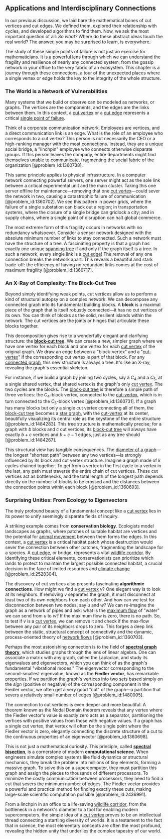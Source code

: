 ## Applications and Interdisciplinary Connections

In our previous discussion, we laid bare the mathematical bones of cut vertices and cut edges. We defined them, explored their relationship with cycles, and developed algorithms to find them. Now, we ask the most important question of all: *So what?* Where do these abstract ideas touch the real world? The answer, you may be surprised to learn, is everywhere.

The study of these simple points of failure is not just an exercise for mathematicians. It is a powerful lens through which we can understand the fragility and resilience of nearly any connected system, from the gossip network in your office to the very fabric of an ecosystem. This chapter is a journey through these connections, a tour of the unexpected places where a single vertex or edge holds the key to the integrity of the whole structure.

### The World is a Network of Vulnerabilities

Many systems that we build or observe can be modeled as networks, or graphs. The vertices are the components, and the edges are the links between them. In this context, a [cut vertex](@article_id:271739) or a [cut edge](@article_id:266256) represents a critical [single point of failure](@article_id:267015).

Think of a corporate communication network. Employees are vertices, and a direct communication link is an edge. What is the role of an employee who corresponds to a cut vertex? This person is not necessarily the CEO or a high-ranking manager with the most connections. Instead, they are a unique social bridge, a "linchpin" employee who connects otherwise disparate groups. If this person leaves the company, entire departments might find themselves unable to communicate, fragmenting the social fabric of the organization [@problem_id:1360738].

This same principle applies to physical infrastructure. In a computer network connecting powerful servers, one server might act as the sole link between a critical experimental unit and the main cluster. Taking this one server offline for maintenance—removing that one [cut vertex](@article_id:271739)—could sever the network in two, causing a catastrophic failure of communication [@problem_id:1360702]. We see this pattern in power grids, where the failure of a single substation can black out a region; in transportation systems, where the closure of a single bridge can gridlock a city; and in supply chains, where a single point of disruption can halt global commerce.

The most extreme form of this fragility occurs in networks with no redundancy whatsoever. Consider a sensor network designed with the absolute minimum number of links to stay connected. Such a network must have the structure of a tree. A fascinating property is that a graph has exactly one unique [spanning tree](@article_id:262111) if and only if the graph itself is a tree. In such a network, every single link is a [cut edge](@article_id:266256)! The removal of any one connection breaks the network apart. This reveals a beautiful and stark trade-off: the efficiency of having no redundant links comes at the cost of maximum fragility [@problem_id:1360717].

### An X-Ray of Complexity: The Block-Cut Tree

Beyond simply identifying weak points, cut vertices allow us to perform a kind of structural autopsy on a complex network. We can decompose any connected graph into its fundamental building blocks. A **block** is a maximal piece of the graph that is itself robustly connected—it has no cut vertices of its own. You can think of blocks as the solid, resilient islands within the network. The cut vertices are the joints or hinges that articulate these blocks together.

This decomposition gives rise to a wonderfully elegant and clarifying structure: the **[block-cut tree](@article_id:267350)**. We can create a new, simpler graph where we have one vertex for each block and one vertex for each [cut vertex](@article_id:271739) of the original graph. We draw an edge between a "block-vertex" and a "[cut-vertex](@article_id:260447)" if the corresponding cut vertex is part of that block. For any [connected graph](@article_id:261237), this new structure is always a tree. It's like an X-ray, revealing the graph's essential skeleton.

For instance, if we build a graph by joining two cycles, say a $C_4$ and a $C_5$, at a single shared vertex, that shared vertex is the graph's only [cut vertex](@article_id:271739). The two cycles are the blocks. The [block-cut tree](@article_id:267350) is therefore a simple path of three vertices: the $C_4$-block vertex, connected to the [cut-vertex](@article_id:260447), which is in turn connected to the $C_5$-block vertex [@problem_id:1360731]. If a graph has many blocks but only a single cut vertex connecting all of them, the [block-cut tree](@article_id:267350) becomes a [star graph](@article_id:271064), with the [cut-vertex](@article_id:260447) at its center, beautifully visualizing its central role as the keystone of the entire structure [@problem_id:1484283]. This tree structure is mathematically precise; for a graph with $b$ blocks and $c$ cut vertices, its [block-cut tree](@article_id:267350) will always have exactly $b+c$ vertices and $b+c-1$ edges, just as any tree should [@problem_id:1484267].

This structural view has tangible consequences. The [diameter of a graph](@article_id:270861)—the longest "shortest path" between any two vertices—is strongly influenced by its block and cut vertex structure. Imagine a graph made of $k$ cycles chained together. To get from a vertex in the first cycle to a vertex in the last, any path must traverse the entire chain of cut vertices. These cut vertices act as bottlenecks, and the total length of the longest path depends directly on the number of blocks to be crossed and the distances between the connection points within each block [@problem_id:1360693].

### Surprising Unities: From Ecology to Eigenvectors

The truly profound beauty of a fundamental concept like a [cut vertex](@article_id:271739) lies in its power to unify seemingly disparate fields of inquiry.

A striking example comes from **conservation biology**. Ecologists model landscapes as graphs, where patches of suitable habitat are vertices and the potential for [animal movement](@article_id:204149) between them forms the edges. In this context, a [cut vertex](@article_id:271739) is a critical habitat patch whose destruction would sever the connection between other patches, fragmenting the landscape for a species. A [cut edge](@article_id:266256), or bridge, represents a vital [wildlife corridor](@article_id:203577). By identifying these critical elements, conservationists can prioritize which lands to protect to maintain the largest possible connected habitat, a crucial decision in the face of limited resources and [climate change](@article_id:138399) [@problem_id:2528304].

The discovery of cut vertices also presents fascinating **algorithmic connections**. How might we find a [cut vertex](@article_id:271739) $v$? One elegant way is to look at its neighbors. If removing $v$ separates the graph, it must disconnect at least two of its own neighbors from each other. And how can we test for disconnection between two nodes, say $u$ and $w$? We can re-imagine the graph as a network of pipes and ask: what is the [maximum flow](@article_id:177715) of "water" we can send from $u$ to $w$? If the maximum flow is zero, there is no path. So, to test if $v$ is a [cut vertex](@article_id:271739), we can remove it and check if the max-flow between any pair of its neighbors drops to zero. This forges a deep link between the static, structural concept of connectivity and the dynamic, process-oriented theory of [network flows](@article_id:268306) [@problem_id:1360703].

Perhaps the most astonishing connection is to the field of **[spectral graph theory](@article_id:149904)**, which studies graphs through the lens of linear algebra. One can associate a matrix with any graph, called the Laplacian, and study its eigenvalues and eigenvectors, which you can think of as the graph's fundamental "vibrational modes." The eigenvector corresponding to the second-smallest eigenvalue, known as the **Fiedler vector**, has remarkable properties. If we partition the graph's vertices into two sets based simply on the *sign* (positive or negative) of the corresponding component in the Fiedler vector, we often get a very good "cut" of the graph—a partition that severs a relatively small number of edges [@problem_id:1480005].

The connection to cut vertices is even deeper and more beautiful. A theorem known as the Nodal Domain theorem reveals that any vertex where the Fiedler vector's value is exactly zero acts as a separator, partitioning the vertices with positive values from those with negative values. If a graph has a single cut vertex, that vertex will often be the single point where the Fiedler vector is zero, elegantly connecting the discrete structure of a cut to the continuous properties of an eigenvector [@problem_id:1360698].

This is not just a mathematical curiosity. This principle, called **[spectral bisection](@article_id:173014)**, is a cornerstone of modern **computational science**. When engineers simulate complex systems like fluid dynamics or structural mechanics, they break the problem into millions of tiny elements, forming a massive graph. To solve this on a supercomputer, they must partition this graph and assign the pieces to thousands of different processors. To minimize the costly communication between processors, they need to find a cut that severs the minimum number of edges. The Fiedler vector provides a powerful and practical method for finding exactly these cuts, making large-scale scientific computation possible [@problem_id:2436991].

From a linchpin in an office to a life-saving [wildlife corridor](@article_id:203577), from the bottleneck in a network's diameter to a tool for enabling modern supercomputers, the simple idea of a [cut vertex](@article_id:271739) proves to be an intellectual thread connecting a startling diversity of worlds. It is a testament to the fact that in science, the most elementary concepts are often the most profound, revealing the hidden unity that underlies the complex tapestry of our world.